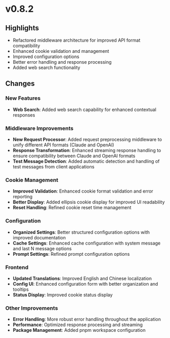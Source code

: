 # v0.8.2

## Highlights

- Refactored middleware architecture for improved API format compatibility
- Enhanced cookie validation and management
- Improved configuration options
- Better error handling and response processing
- Added web search functionality

## Changes

### New Features

- **Web Search**: Added web search capability for enhanced contextual responses

### Middleware Improvements

- **New Request Processor**: Added request preprocessing middleware to unify different API formats (Claude and OpenAI)
- **Response Transformation**: Enhanced streaming response handling to ensure compatibility between Claude and OpenAI formats
- **Test Message Detection**: Added automatic detection and handling of test messages from client applications

### Cookie Management

- **Improved Validation**: Enhanced cookie format validation and error reporting
- **Better Display**: Added ellipsis cookie display for improved UI readability
- **Reset Handling**: Refined cookie reset time management

### Configuration

- **Organized Settings**: Better structured configuration options with improved documentation
- **Cache Settings**: Enhanced cache configuration with system message and last N message options
- **Prompt Settings**: Refined prompt configuration options

### Frontend

- **Updated Translations**: Improved English and Chinese localization
- **Config UI**: Enhanced configuration form with better organization and tooltips
- **Status Display**: Improved cookie status display

### Other Improvements

- **Error Handling**: More robust error handling throughout the application
- **Performance**: Optimized response processing and streaming
- **Package Management**: Added pnpm workspace configuration
